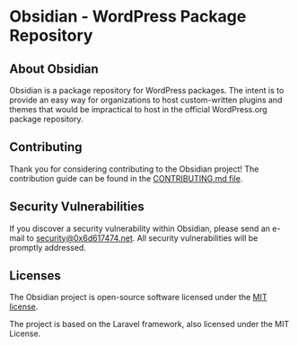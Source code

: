# Obsidian - WordPress Package Repository

## About Obsidian

Obsidian is a package repository for WordPress packages. The intent is to provide an easy way for organizations to host custom-written plugins and themes that would be impractical to host in the official WordPress.org package repository.  

## Contributing

Thank you for considering contributing to the Obsidian project! The contribution guide can be found in the [CONTRIBUTING.md file](CONTRIBUTING.md).

## Security Vulnerabilities

If you discover a security vulnerability within Obsidian, please send an e-mail to [security@0x6d617474.net](mailto:security@0x6d617474.net). All security vulnerabilities will be promptly addressed.

## Licenses

The Obsidian project is open-source software licensed under the [MIT license](LICENSE.md). 

The project is based on the Laravel framework, also licensed under the MIT License. 
